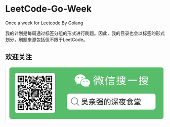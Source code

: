 # LeetCode-Go-Week
Once a week for Leetcode By Golang

我的计划是每周通过标签分组的形式进行刷题。因此，我的目录也会以标签的形式划分，刷题来源包括但不限于LeetCode。

## 欢迎关注
![](hello/wechat/wechat-qr.png)